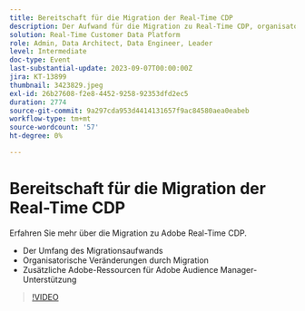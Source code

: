 ```yaml
---
title: Bereitschaft für die Migration der Real-Time CDP
description: Der Aufwand für die Migration zu Real-Time CDP, organisatorische Veränderungen mit einem Wechsel und zusätzliche Adobe-Ressourcen für den Adobe Audience Manager-Support
solution: Real-Time Customer Data Platform
role: Admin, Data Architect, Data Engineer, Leader
level: Intermediate
doc-type: Event
last-substantial-update: 2023-09-07T00:00:00Z
jira: KT-13899
thumbnail: 3423829.jpeg
exl-id: 26b27608-f2e8-4452-9258-92353dfd2ec5
duration: 2774
source-git-commit: 9a297cda953d4414131657f9ac84580aea0eabeb
workflow-type: tm+mt
source-wordcount: '57'
ht-degree: 0%

---
```


# Bereitschaft für die Migration der Real-Time CDP

Erfahren Sie mehr über die Migration zu Adobe Real-Time CDP.

* Der Umfang des Migrationsaufwands
* Organisatorische Veränderungen durch Migration
* Zusätzliche Adobe-Ressourcen für Adobe Audience Manager-Unterstützung


>[!VIDEO](https://video.tv.adobe.com/v/3423829/?learn=on)
